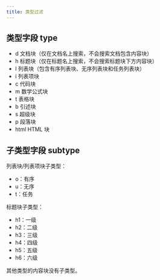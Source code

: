 ```yaml
---
title: 类型过滤
---
```

## 类型字段 type

* d 文档块（仅在文档名上搜索，不会搜索文档包含内容块）
* h 标题块（仅在标题名上搜索，不会搜索标题块下方内容块）
* l 列表块（包含有序列表块、无序列表块和任务列表块）
* i 列表项块
* c 代码块
* m 数学公式块
* t 表格块
* b 引述块
* s 超级块
* p 段落块
* html HTML 块

## 子类型字段 subtype

列表块/列表项块子类型：

* o：有序
* u：无序
* t：任务

标题块子类型：

* h1：一级
* h2：二级
* h3：三级
* h4：四级
* h5：五级
* h6：六级

其他类型的内容块没有子类型。
